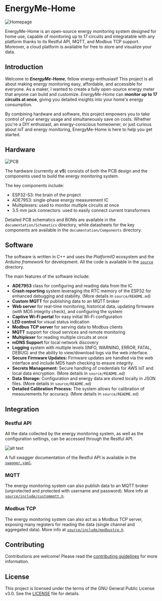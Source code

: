 # EnergyMe-Home

![Homepage](resources/homepage.png)

EnergyMe-Home is an open-source energy monitoring system designed for home use, capable of monitoring up to 17 circuits and integratable with any platform thanks to its Restful API, MQTT, and Modbus TCP support. Moreover, a cloud platform is available for free to store and visualize your data.

## Introduction

Welcome to ***EnergyMe-Home***, fellow energy-enthusiast! This project is all about making energy monitoring easy, affordable, and accessible for everyone. As a maker, I wanted to create a fully open-source energy meter that anyone can build and customize. *EnergyMe-Home* can **monitor up to 17 circuits at once**, giving you detailed insights into your home's energy consumption.

By combining hardware and software, this project empowers you to take control of your energy usage and simultaneously save on costs. Whether you're a DIY enthusiast, an energy-conscious homeowner, or just curious about IoT and energy monitoring, EnergyMe-Home is here to help you get started.

## Hardware

![PCB](resources/pcb_1.jpg)

The hardware (currently at **v5**) consists of both the PCB design and the components used to build the energy monitoring system.

The key components include:

- ESP32-S3: the brain of the project
- ADE7953: single-phase energy measurement IC
- Multiplexers: used to monitor multiple circuits at once
- 3.5 mm jack connectors: used to easily connect current transformers

Detailed PCB schematics and BOMs are available in the `documentation/Schematics` directory, while datasheets for the key components are available in the `documentation/Components` directory.

## Software

The software is written in C++ and uses the *PlatformIO* ecosystem and the *Arduino framework* for development. All the code is available in the [`source`](source) directory.

The main features of the software include:

- **ADE7953** class for configuring and reading data from the IC
- **Crash reporting** system leveraging the RTC memory of the ESP32 for enhanced debugging and stability. (More details in `source/README.md`)
- **Custom MQTT** for publishing data to an MQTT broker
- **Web server** for real-time monitoring, historical data, updating firmware (with MD5 integrity check), and configuring the system
- **Captive Wi-Fi portal** for easy initial Wi-Fi configuration
- **LED control** for visual status indication
- **Modbus TCP server** for serving data to Modbus clients
- **MQTT** support for cloud services and remote monitoring
- **Multiplexer** for reading multiple circuits at once
- **mDNS Support** for local network discovery
- **Logging** system with multiple levels (INFO, WARNING, ERROR, FATAL, DEBUG) and the ability to view/download logs via the web interface.
- **Secure Firmware Updates:** Firmware updates are handled via the web interface and include MD5 hash checking to ensure integrity.
- **Secrets Management:** Secure handling of credentials for AWS IoT and local data encryption. (More details in `source/README.md`)
- **Data Storage:** Configuration and energy data are stored locally in JSON files. (More details in `source/README.md`)
- **Detailed Calibration Process:** The system allows for calibration of measurements for accuracy. (More details in `source/README.md`)

## Integration

### Restful API

All the data collected by the energy monitoring system, as well as the configuration settings, can be accessed through the Restful API.

![alt text](resources/swagger.png)

A full swagger documentation of the Restful API is available in the [`swagger.yaml`](source/resources/swagger.yaml).

### MQTT

The energy monitoring system can also publish data to an MQTT broker (unprotected and protected with username and password). More info at [`source/include/custommqtt.h`](source/include/custommqtt.h).

### Modbus TCP

The energy monitoring system can also act as a Modbus TCP server, exposing many registers for reading the data (single channel and aggregated data). More info at [`source/include/modbustcp.h`](source/include/modbustcp.h).

## Contributing

Contributions are welcome! Please read the [contributing guidelines](CONTRIBUTING.md) for more information.

## License

This project is licensed under the terms of the GNU General Public License v3.0. See the [LICENSE](LICENSE) file for details.
